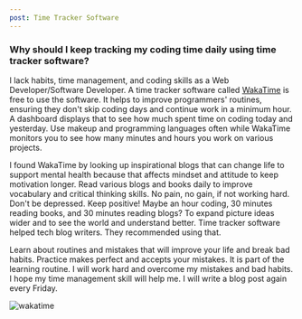 ```yaml
---
post: Time Tracker Software
---
```


<h3>Why should I keep tracking my coding time daily using time tracker software?</h3>
I lack habits, time management, and coding skills as a Web Developer/Software Developer. A time tracker software called <a href="https://wakatime.com/">WakaTime</a> is free to use the software. It helps to improve programmers' routines, ensuring they don't skip coding days and continue work in a minimum hour. A dashboard displays that to see how much spent time on coding today and yesterday. Use makeup and programming languages often while WakaTime monitors you to see how many minutes and hours you work on various projects. 

I found WakaTime by looking up inspirational blogs that can change life to support mental health because that affects mindset and attitude to keep motivation longer. Read various blogs and books daily to improve vocabulary and critical thinking skills. No pain, no gain, if not working hard. Don't be depressed. Keep positive! Maybe an hour coding, 30 minutes reading books, and 30 minutes reading blogs? To expand picture ideas wider and to see the world and understand better. Time tracker software helped tech blog writers. They recommended using that.

Learn about routines and mistakes that will improve your life and break bad habits. Practice makes perfect and accepts your mistakes. It is part of the learning routine. I will work hard and overcome my mistakes and bad habits. I hope my time management skill will help me. I will write a blog post again every Friday. 

<img src="./assets/wakatime.png" alt="wakatime">
